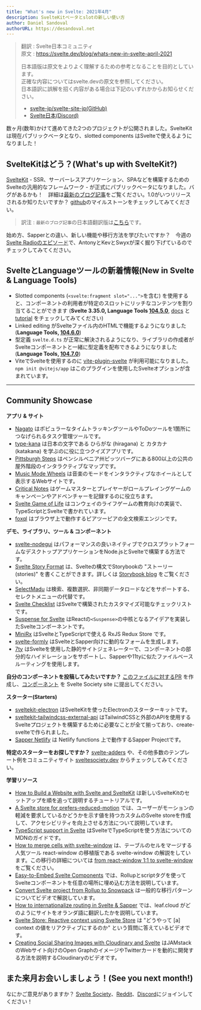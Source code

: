 ```yaml
---
title: "What's new in Svelte: 2021年4月"
description: SvelteKitベータとslotの新しい使い方
author: Daniel Sandoval
authorURL: https://desandoval.net
---
```

> 翻訳 : Svelte日本コミュニティ  
> 原文 : https://svelte.dev/blog/whats-new-in-svelte-april-2021
> 
> 日本語版は原文をよりよく理解するための参考となることを目的としています。  
> 正確な内容についてはsvelte.devの原文を参照してください。  
> 日本語訳に誤解を招く内容がある場合は下記のいずれかからお知らせください。
> - [svelte-jp/svelte-site-jp(GitHub)](https://github.com/svelte-jp/svelte-site-jp)
> - [Svelte日本(Discord)](https://discord.com/invite/YTXq3ZtBbx)

数ヶ月(数年)かけて進めてきた2つのプロジェクトが公開されました。SvelteKitは現在パブリックベータとなり、slotted components はSvelteで使えるようになりました！

## SvelteKitはどう？(What's up with SvelteKit?)
[SvelteKit](https://kit.svelte.dev/) - SSR、サーバーレスアプリケーション、SPAなどを構築するためのSvelteの汎用的なフレームワーク - が正式にパブリックベータになりました。バグがあるかも！　詳細は[最新のブログ記事](https://svelte.dev/blog/sveltekit-beta)をご覧ください。1.0がいつリリースされるか知りたいですか？ [github](https://github.com/sveltejs/kit/milestone/2)のマイルストーンをチェックしてみてください。
> 訳注 : `最新のブログ記事`の日本語翻訳版は[こちら](https://svelte.jp/blog/sveltekit-beta)です。

始め方、Sapperとの違い、新しい機能や移行方法を学びたいですか？　今週の[Svelte Radioのエピソード](https://www.svelteradio.com/episodes/svelte-kit-public-beta)で、AntonyとKevとSwyxが深く掘り下げているのでチェックしてみてください。

## SvelteとLanguageツールの新着情報(New in Svelte & Language Tools)
- Slotted components (`<svelte:fragment slot="...">`を含む) を使用すると、コンポーネントの利用者が特定のスロットにリッチなコンテンツを割り当てることができます (**Svelte 3.35.0, Language Tools [104.5.0](https://github.com/sveltejs/language-tools/releases/tag/extensions-104.5.0)**, [docs](https://svelte.dev/docs#template-syntax-svelte-fragment) と [tutorial](https://svelte.dev/tutorial/svelte-fragment) をチェックしてみてください)
- Linked editing がSvelteファイル内のHTMLで機能するようになりました (**Language Tools, [104.6.0](https://github.com/sveltejs/language-tools/releases/tag/extensions-104.6.0)**)
- 型定義 `svelte.d.ts` が正常に解決されるようになり、ライブラリの作成者がSvelteコンポーネントと一緒に型定義を配布できるようになりました (**Language Tools, [104.7.0](https://github.com/sveltejs/language-tools/releases/tag/extensions-104.7.0)**)
- ViteでSvelteを使用するのに [vite-plugin-svelte](https://github.com/sveltejs/vite-plugin-svelte) が利用可能になりました。`npm init @vitejs/app` はこのプラグインを使用したSvelteオプションが含まれています。

---

## Community Showcase

**アプリ & サイト**

- [Nagato](https://nagato.app/) はポピュラーなタイムトラッキングツールやToDoツールを1箇所につなげられるタスク管理ツールです。
- [type-kana](https://type-kana.cass.moe/setup) は日本の文字である ひらがな (hiragana) と カタカナ (katakana) を学ぶのに役に立つクイズアプリです。
- [Pittsburgh Steps](https://pittsburgh-steps.samlearner.com/) はペンシルベニア州ピッツバーグにある800以上の公共の屋外階段のインタラクティブなマップです。
- [Music Mode Wheels](https://tobx.github.io/music-mode-wheels/) は音楽のモードをインタラクティブなホイールとして表示するWebサイトです。
- [Critical Notes](https://www.critical-notes.com/) はゲームマスターとプレイヤーがロールプレイングゲームのキャンペーンやアドベンチャーを記録するのに役立ちます。
- [Svelte Game of Life](https://github.com/alanrsoares/svelte-game-of-life) はコンウェイのライフゲームの教育向けの実装で、TypeScriptとSvelteで書かれています。
- [foxql](https://github.com/foxql) はブラウザ上で動作するピアツーピアの全文検索エンジンです。


**デモ、ライブラリ、ツール & コンポーネント**

- [svelte-nodegui](https://github.com/nodegui/svelte-nodegui) はパフォーマンスの良いネイティブでクロスプラットフォームなデスクトップアプリケーションをNode.jsとSvelteで構築する方法です。
- [Svelte Story Format](https://www.npmjs.com/package/@storybook/addon-svelte-csf) は、Svelteの構文でStorybookの "ストーリー(stories)" を書くことができます。詳しくは [Storybook blog](https://storybook.js.org/blog/storybook-for-svelte/) をご覧ください。
- [SelectMadu](https://github.com/pavish/select-madu) は検索、複数選択、非同期データロードなどをサポートする、セレクトメニューの代替です。
- [Svelte Checklist](https://www.npmjs.com/package/svelte-checklist) はSvelteで構築されたカスタマイズ可能なチェックリストです。
- [Suspense for Svelte](https://www.npmjs.com/package/@jamcart/suspense) はReactの`<Suspense>`の中核となるアイデアを実装したSvelteコンポーネントです。
- [MiniRx](https://spierala.github.io/mini-rx-store/) はSvelteとTypeScriptで使える RxJS Redux Store です。
- [svelte-formly](https://github.com/arabdevelop/svelte-formly) はSvelteとSapper向けに動的なフォームを生成します。
- [7ty](https://www.npmjs.com/package/@jamcart/7ty) はSvelteを使用した静的サイトジェネレーターで、コンポーネントの部分的なハイドレーションをサポートし、Sapperや11tyに似たファイルベースルーティングを使用します。

**自分のコンポーネントを投稿してみたいですか？** [このファイルに対するPR](https://github.com/svelte-society/sveltesociety.dev/blob/master/src/pages/components/components.json) を作成し、[コンポーネント](https://sveltesociety.dev/components) を Svelte Society site に提出してください。


**スターター(Starters)**

- [sveltekit-electron](https://github.com/FractalHQ/sveltekit-electron) はSvelteKitを使ったElectronのスターターキットです。
- [sveltekit-tailwindcss-external-api](https://github.com/acidlake/sveltekit-tailwindcss-external-api) はTailwindCSSと外部のAPIを使用するSvelteプロジェクトを構築するために必要なことが全て揃っており、create-svelteで作られました。
- [Sapper Netlify](https://www.npmjs.com/package/sapper-netlify) は Netlify functions 上で動作するSapper Projectです。


**特定のスターターをお探しですか？** [svelte-adders](https://github.com/svelte-add/svelte-adders) や、その他多数のテンプレート例をコミュニティサイト [sveltesociety.dev](https://sveltesociety.dev/templates/) からチェックしてみてください。

**学習リソース**
- [How to Build a Website with Svelte and SvelteKit](https://prismic.io/blog/svelte-sveltekit-tutorial) は新しいSvelteKitのセットアップを順を追って説明するチュートリアルです。
- [A Svelte store for prefers-reduced-motion](https://geoffrich.net/posts/svelte-prefers-reduced-motion-store/) では、ユーザーがモーションの軽減を要求しているかどうかを示す値を持つカスタムのSvelte storeを作成して、アクセシビリティを向上させる方法について説明しています。
- [TypeScript support in Svelte](https://developer.mozilla.org/en-US/docs/Learn/Tools_and_testing/Client-side_JavaScript_frameworks/Svelte_TypeScript) はSvelteでTypeScriptを使う方法についてのMDNのガイドです。
- [How to merge cells with svelte-window](https://gradientdescent.de/merging-cells/) は、テーブルのセルをマージする人気ツール react-window の移植版である svelte-window の解説をしています。この移行の詳細については [from react-window 1:1 to svelte-window](https://gradientdescent.de/porting-react-window/) をご覧ください。
- [Easy-to-Embed Svelte Components](https://codeandlife.com/2021/03/06/easy-to-embed-svelte-components/) では、Rollupとscriptタグを使ってSvelteコンポーネントを任意の場所に埋め込む方法を説明しています。
- [Convert Svelte project from Rollup to Snowpack](https://www.youtube.com/watch?v=-sHcqj4YLeQ) は一般的な移行パターンについてビデオで解説しています。
- [How to internationalize routing in Svelte & Sapper](https://www.leaf.cloud/blog/how-to-internationalize-routing-in-svelte-sapper?utm_medium=story&utm_source=reddit.com&utm_campaign=awareness&utm_content=sapper_routing) では、leaf.cloud がどのようにサイトをオランダ語に翻訳したかを説明しています。
- [Svelte Store: Reactive context using Svelte Store](https://www.youtube.com/watch?v=-rTnWlbdjoY) は "どうやって [a] context の値をリアクティブにするのか" という質問に答えているビデオです。
- [Creating Social Sharing Images with Cloudinary and Svelte](https://www.youtube.com/watch?v=-Si5o-R7KHY) はJAMstackのWebサイト向けのOpen GraphのイメージやTwitterカードを動的に開発する方法を説明するCloudinaryのビデオです。


## また来月お会いしましょう！(See you next month!)

なにかご意見がありますか？ [Svelte Society](https://sveltesociety.dev/)、[Reddit](https://www.reddit.com/r/sveltejs/)、[Discord](https://discord.com/invite/yy75DKs)にジョインしてください！
